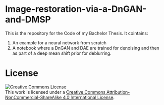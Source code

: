 # Image-restoration-via-a-DnGAN-and-DMSP
This is the repository for the Code of my Bachelor Thesis. 
It cointains:
1. An example for a neural network from scratch
2. A notebook where a DnGAN and DAE are trained for denoising and then as part of a deep mean shift prior for deblurring. 



# License
<a rel="license" href="http://creativecommons.org/licenses/by-nc-sa/4.0/"><img alt="Creative Commons License" style="border-width:0" src="https://i.creativecommons.org/l/by-nc-sa/4.0/80x15.png" /></a><br />This work is licensed under a <a rel="license" href="http://creativecommons.org/licenses/by-nc-sa/4.0/">Creative Commons Attribution-NonCommercial-ShareAlike 4.0 International License</a>. 
